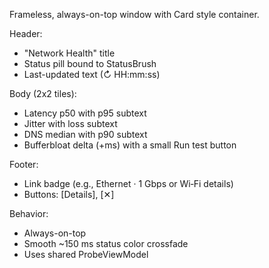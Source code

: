 Frameless, always-on-top window with Card style container.

Header:
- "Network Health" title
- Status pill bound to StatusBrush
- Last-updated text (↻ HH:mm:ss)

Body (2x2 tiles):
- Latency p50 with p95 subtext
- Jitter with loss subtext
- DNS median with p90 subtext
- Bufferbloat delta (+ms) with a small Run test button

Footer:
- Link badge (e.g., Ethernet · 1 Gbps or Wi‑Fi details)
- Buttons: [Details], [✕]

Behavior:
- Always-on-top
- Smooth ~150 ms status color crossfade
- Uses shared ProbeViewModel


